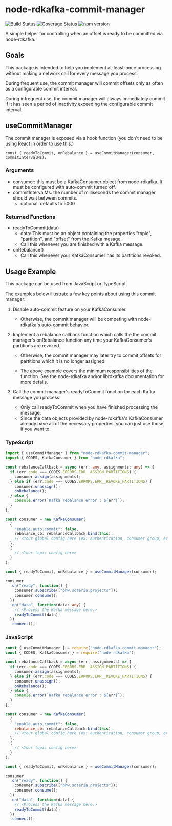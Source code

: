 # node-rdkafka-commit-manager

[![Build Status](https://travis-ci.org/HenselPhelps/node-rdkafka-commit-manager.svg?branch=master)](https://travis-ci.org/HenselPhelps/node-rdkafka-commit-manager)
[![Coverage Status](https://coveralls.io/repos/github/HenselPhelps/node-rdkafka-commit-manager/badge.svg?branch=master)](https://coveralls.io/github/HenselPhelps/node-rdkafka-commit-manager?branch=master)
[![npm version](https://badge.fury.io/js/node-rdkafka-commit-manager.svg)](https://badge.fury.io/js/node-rdkafka-commit-manager)

A simple helper for controlling when an offset is ready to be committed via node-rdkafka.

## Goals

This package is intended to help you implement at-least-once processing without making a network call for every message you process.

During frequent use, the commit manager will commit offsets only as often as a configurable commit interval.

During infrequent use, the commit manager will always immediately commit if it has seen a period of inactivity exceeding the configurable commit interval.

## useCommitManager

The commit manager is exposed via a hook function (you don't need to be using React in order to use this.)

`const { readyToCommit, onRebalance } = useCommitManager(consumer, commitIntervalMs);`

### Arguments

- consumer: this must be a KafkaConsumer object from node-rdkafka. It must be configured with auto-commit turned off.
- commitIntervalMs: the number of milliseconds the commit manager should wait between commits.
  - optional: defaults to 5000

### Returned Functions

- readyToCommit(data)
  - data: This must be an object containing the properties "topic", "partition", and "offset" from the Kafka mesage.
  - Call this whenever you are finished with a Kafka message.
- onRebalance()
  - Call this whenever your KafkaConsumer has its partitions revoked.

## Usage Example

This package can be used from JavaScript or TypeScript.

The examples below illustrate a few key points about using this commit manager:

1. Disable auto-commit feature on your KafkaConsumer.

   - Otherwise, the commit manager will be competing with node-rdkafka's auto-commit behavior.

1. Implement a rebalance callback function which calls the the commit manager's onRebalance function any time your KafkaConsumer's partitions are revoked.

   - Otherwise, the commit manager may later try to commit offsets for partitions which it is no longer assigned.

   - The above example covers the minimum responsibilities of the function. See the node-rdkafka and/or librdkafka documentation for more details.

1. Call the commit manager's readyToCommit function for each Kafka message you process.

   - Only call readyToCommit when you have finished processing the message.
   - Since the data objects provided by node-rdkafka's KafkaConsumer already have all of the necessary properties, you can just use those if you want to.

### TypeScript

```TypeScript
import { useCommitManager } from "node-rdkafka-commit-manager";
import { CODES, KafkaConsumer } from "node-rdkafka";

const rebalanceCallback = async (err: any, assignments: any) => {
  if (err.code === CODES.ERRORS.ERR__ASSIGN_PARTITIONS) {
    consumer.assign(assignments);
  } else if (err.code === CODES.ERRORS.ERR__REVOKE_PARTITIONS) {
    consumer.unassign();
    onRebalance();
  } else {
    console.error(`Kafka rebalance error : ${err}`);
  }
};

const consumer = new KafkaConsumer(
  {
    "enable.auto.commit": false,
    rebalance_cb: rebalanceCallback.bind(this),
    // <Your global config here (ex: authentication, consumer group, etc.)>
  },
  {
    // <Your topic config here>
  }
);

const { readyToCommit, onRebalance } = useCommitManager(consumer);

consumer
  .on("ready", function() {
    consumer.subscribe(["phw.soteria.projects"]);
    consumer.consume();
  })
  .on("data", function(data: any) {
    // <Process the Kafka message here.>
    readyToCommit(data);
  })
  .connect();
```

### JavaScript

```JavaScript
const { useCommitManager } = require("node-rdkafka-commit-manager");
const { CODES, KafkaConsumer } = require("node-rdkafka");

const rebalanceCallback = async (err, assignments) => {
  if (err.code === CODES.ERRORS.ERR__ASSIGN_PARTITIONS) {
    consumer.assign(assignments);
  } else if (err.code === CODES.ERRORS.ERR__REVOKE_PARTITIONS) {
    consumer.unassign();
    onRebalance();
  } else {
    console.error(`Kafka rebalance error : ${err}`);
  }
};

const consumer = new KafkaConsumer(
  {
    "enable.auto.commit": false,
    rebalance_cb: rebalanceCallback.bind(this),
    // <Your global config here (ex: authentication, consumer group, etc.)>
  },
  {
    // <Your topic config here>
  }
);

const { readyToCommit, onRebalance } = useCommitManager(consumer);

consumer
  .on("ready", function() {
    consumer.subscribe(["phw.soteria.projects"]);
    consumer.consume();
  })
  .on("data", function(data) {
    // <Process the Kafka message here.>
    readyToCommit(data);
  })
  .connect();
```
